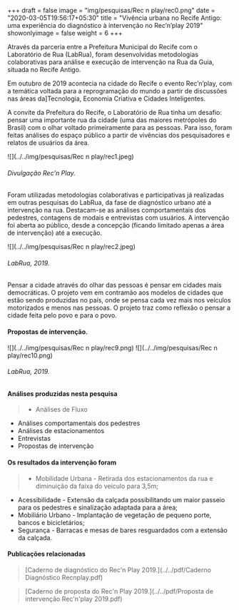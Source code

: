 +++
draft = false
image = "img/pesquisas/Rec n play/rec0.png"
date = "2020-03-05T19:56:17+05:30"
title = "Vivência urbana no Recife Antigo: uma experiência do diagnóstico à intervenção no Rec’n’play 2019"
showonlyimage = false
weight = 6
+++

Através da parceria entre a Prefeitura Municipal do Recife com o Laboratório de Rua (LabRua), foram desenvolvidas metodologias colaborativas para análise e execução de intervenção na Rua da Guia, situada no Recife Antigo.  
<!--more-->

Em outubro de 2019 acontecia na cidade do Recife o evento Rec’n’play, com a temática voltada para a reprogramação do mundo a partir de discussões nas áreas da]Tecnologia, Economia Criativa e Cidades Inteligentes.

A convite da Prefeitura do Recife, o Laboratório de Rua tinha um desafio: pensar uma importante rua da cidade (uma das maiores metrópoles do Brasil) com o olhar voltado primeiramente para as pessoas. Para isso, foram feitas análises do espaço público a partir de vivências dos pesquisadores e relatos de usuários da área.

![](../../img/pesquisas/Rec n play/rec1.jpeg)
<H6>Divulgação Rec'n Play.</H6>

Foram utilizadas metodologias colaborativas e participativas já realizadas em outras pesquisas do LabRua, da fase de diagnóstico urbano até a intervenção na rua. Destacam-se as análises comportamentais dos pedestres, contagens de modais e entrevistas com usuários. A intervenção foi aberta ao público, desde a concepção (ficando limitado apenas a área de intervenção) até a execução.

![](../../img/pesquisas/Rec n play/rec2.jpeg)
<H6>LabRua, 2019.</H6>

Pensar a cidade através do olhar das pessoas é pensar em cidades mais democráticas. O projeto vem em contramão aos modelos de cidades que estão sendo produzidas no país, onde se pensa cada vez mais nos veículos motorizados e menos nas pessoas. O projeto traz como reflexão o pensar a cidade feita pelo povo e para o povo.

 <H4>Propostas de intervenção.</H4>
![](../../img/pesquisas/Rec n play/rec9.png)
![](../../img/pesquisas/Rec n play/rec10.png)
<H6>LabRua, 2019.</H6>

#### Análises produzidas nesta pesquisa

>* Análises de Fluxo
* Análises comportamentais dos pedestres
* Análises de estacionamentos
* Entrevistas
* Propostas de intervenção

#### Os resultados da intervenção foram

>* Mobilidade Urbana - Retirada dos estacionamentos da rua e diminuição da faixa do veículo para 3,5m;
* Acessibilidade - Extensão da calçada possibilitando um maior passeio para os pedestres e sinalização adaptada para a área;
* Mobiliário Urbano - Implantação de vegetação de pequeno porte, bancos e bicicletários;
* Segurança - Barracas e mesas de bares resguardados com a extensão da calçada.

#### Publicações relacionadas

> [Caderno de diagnóstico do Rec'n Play 2019.](../../pdf/Caderno Diagnóstico Recnplay.pdf)

> [Caderno de proposta do Rec'n Play 2019.](../../pdf/Proposta de intervenção Rec'n'play 2019.pdf)

